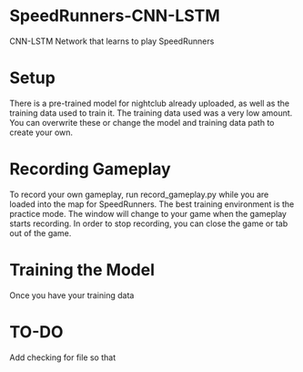 # SpeedRunners-CNN-LSTM

CNN-LSTM Network that learns to play SpeedRunners



# Setup

There is a pre-trained model for nightclub already uploaded, as well as the training data used to train it. The training data used was a very low amount. You can overwrite these or change the model and training data path to create your own.


# Recording Gameplay

To record your own gameplay, run record_gameplay.py while you are loaded into the map for SpeedRunners. The best training environment is the practice mode. The window will change to your game when the gameplay starts recording. In order to stop recording, you can close the game or tab out of the game.


# Training the Model

Once you have your training data


# TO-DO

Add checking for file so that
